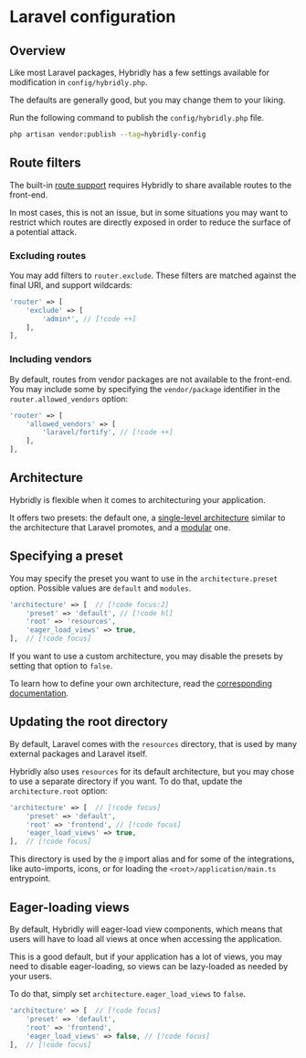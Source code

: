 # Laravel configuration

## Overview

Like most Laravel packages, Hybridly has a few settings available for modification in `config/hybridly.php`.

The defaults are generally good, but you may change them to your liking.

Run the following command to publish the `config/hybridly.php` file.

```bash
php artisan vendor:publish --tag=hybridly-config
```

## Route filters

The built-in [route support](../api/utils/route.md) requires Hybridly to share available routes to the front-end.

In most cases, this is not an issue, but in some situations you may want to restrict which routes are directly exposed in order to reduce the surface of a potential attack.

### Excluding routes

You may add filters to `router.exclude`. These filters are matched against the final URI, and support wildcards:

```php
'router' => [
    'exclude' => [
        'admin*', // [!code ++]
    ],
],
```

### Including vendors

By default, routes from vendor packages are not available to the front-end. You may include some by specifying the `vendor/package` identifier in the `router.allowed_vendors` option:

```php
'router' => [
    'allowed_vendors' => [
        'laravel/fortify', // [!code ++]
    ],
],
```

## Architecture

Hybridly is flexible when it comes to architecturing your application. 

It offers two presets: the default one, a [single-level architecture](../guide/architecture.md#single-level) similar to the architecture that Laravel promotes, and a [modular](../guide/architecture.md#modular) one.

## Specifying a preset

You may specify the preset you want to use in the `architecture.preset` option. Possible values are `default` and `modules`.

```php
'architecture' => [  // [!code focus:2]
    'preset' => 'default', // [!code hl]
    'root' => 'resources', 
    'eager_load_views' => true,
],  // [!code focus]
```

If you want to use a custom architecture, you may disable the presets by setting that option to `false`. 

To learn how to define your own architecture, read the [corresponding documentation](../guide/architecture.html#custom).

## Updating the root directory

By default, Laravel comes with the `resources` directory, that is used by many external packages and Laravel itself. 

Hybridly also uses `resources` for its default architecture, but you may chose to use a separate directory if you want. To do that, update the `architecture.root` option:

```php
'architecture' => [  // [!code focus]
    'preset' => 'default',
    'root' => 'frontend', // [!code focus] 
    'eager_load_views' => true,
],  // [!code focus]
```

This directory is used by the `@` import alias and for some of the integrations, like auto-imports, icons, or for loading the `<root>/application/main.ts` entrypoint.

## Eager-loading views

By default, Hybridly will eager-load view components, which means that users will have to load all views at once when accessing the application.

This is a good default, but if your application has a lot of views, you may need to disable eager-loading, so views can be lazy-loaded as needed by your users.

To do that, simply set `architecture.eager_load_views` to `false`.

```php
'architecture' => [  // [!code focus]
    'preset' => 'default',
    'root' => 'frontend',
    'eager_load_views' => false, // [!code focus] 
],  // [!code focus]
```
